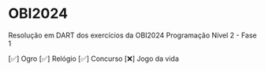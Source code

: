 # OBI2024
Resolução em DART dos exercícios da OBI2024 Programação Nível 2 - Fase 1

[✅] Ogro
[✅] Relógio
[✅] Concurso
[❌] Jogo da vida 
